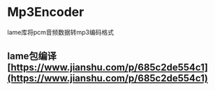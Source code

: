 # Mp3Encoder

lame库将pcm音频数据转mp3编码格式


## lame包编译 [https://www.jianshu.com/p/685c2de554c1](https://www.jianshu.com/p/685c2de554c1)
